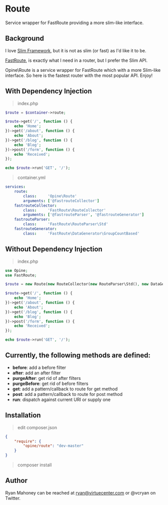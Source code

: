 Route
=====

Service wrapper for FastRoute providing a more slim-like interface.

## Background

I love [Slim Framework](http://www.slimframework.com), but it is not as slim (or fast) as I'd like it to be.

[FastRoute](https://github.com/nikic/FastRoute), is exactly what I need in a router, but I prefer the Slim API.

Opine\Route is a service wrapper for FastRoute which with a more Slim-like interface.  So here is the fastest router with the most popular API.  Enjoy!

## With Dependency Injection
> index.php

```php
$route = $container->route;

$route->get('/', function () {
    echo 'Home';
})->get('/about', function () {
    echo 'About';
})->get('/blog', function () {
    echo 'Blog';
})->post('/form', function () {
    echo 'Received';
});

echo $route->run('GET', '/');
```

> container.yml

```yaml
services:
    route:
        class:     'Opine\Route'
        arguments: ['@fastrouteCollector']
    fastrouteCollector:
        class:     'FastRoute\RouteCollector'
        arguments: ['@fastrouteParser', '@fastrouteGenerator']
    fastrouteParser:
        class:     'FastRoute\RouteParser\Std'
    fastrouteGenerator:
        class:     'FastRoute\DataGenerator\GroupCountBased'
```

## Without Dependency Injection
> index.php

```php
use Opine;
use FastRoute;

$route = new Route(new RouteCollector(new RouteParser\Std(), new DataGenerator\GroupCountBased()));

$route->get('/', function () {
    echo 'Home';
})->get('/about', function () {
    echo 'About';
})->get('/blog', function () {
    echo 'Blog';
})->post('/form', function () {
    echo 'Received';
});

echo $route->run('GET', '/');
```

## Currently, the following methods are defined:
- **before**: add a before filter
- **after**: add an after filter
- **purgeAfter**: get rid of after filters
- **purgeBefore**: get rid of before filters
- **get**: add a pattern/callback to route for get method
- **post**: add a pattern/callback to route for post method
- **run**: dispatch against current URI or supply one

## Installation
> edit composer.json

```json
{
    "require": {
        "opine/route": "dev-master"
    }
}
```

> composer install


## Author

Ryan Mahoney can be reached at ryan@virtuecenter.com or @vcryan on Twitter.